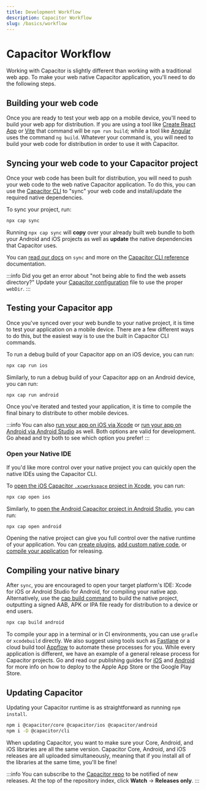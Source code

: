 ```yaml
---
title: Development Workflow
description: Capacitor Workflow
slug: /basics/workflow
---
```


# Capacitor Workflow

Working with Capacitor is slightly different than working with a traditional web app. To make your web native Capacitor application, you'll need to do the following steps.

## Building your web code

Once you are ready to test your web app on a mobile device, you'll need to build your web app for distribution. If you are using a tool like [Create React App](https://create-react-app.dev/) or [Vite](https://vitejs.dev/) that command will be `npm run build`; while a tool like [Angular](https://angular.io/) uses the command `ng build`. Whatever your command is, you will need to build your web code for distribution in order to use it with Capacitor.

## Syncing your web code to your Capacitor project

Once your web code has been built for distribution, you will need to push your web code to the web native Capacitor application. To do this, you can use the [Capacitor CLI](/cli/index.md) to "sync" your web code and install/update the required native dependencies.

To sync your project, run:

```bash
npx cap sync
```

Running `npx cap sync` will **copy** over your already built web bundle to both your Android and iOS projects as well as **update** the native dependencies that Capacitor uses.

You can [read our docs](/cli/commands/sync.md) on `sync` and more on the [Capacitor CLI reference](/cli/index.md) documentation.

:::info
Did you get an error about "not being able to find the web assets directory?" Update your [Capacitor configuration](/main/reference/config.md) file to use the proper `webDir`.
:::


## Testing your Capacitor app

Once you've synced over your web bundle to your native project, it is time to test your application on a mobile device. There are a few different ways to do this, but the easiest way is to use the built in Capacitor CLI commands.

To run a debug build of your Capacitor app on an iOS device, you can run:
```bash
npx cap run ios
```

Similarly, to run a debug build of your Capacitor app on an Android device, you can run:
```bash
npx cap run android
```


Once you've iterated and tested your application, it is time to compile the final binary to distribute to other mobile devices.

:::info
You can also [run your app on iOS via Xcode](/main/ios/index.md#running-in-xcode) or [run your app on Android via Android Studio](/main/android/index.md#running-with-android-studio) as well. Both options are valid for development. Go ahead and try both to see which option you prefer!
:::

### Open your Native IDE

If you'd like more control over your native project you can quickly open the native IDEs using the Capacitor CLI.

To [open the iOS Capacitor `.xcworkspace` project in Xcode](/main/ios/index.md#opening-the-ios-project), you can run:
```bash
npx cap open ios
```

Similarly, to [open the Android Capacitor project in Android Studio](/main/android/index.md#opening-the-android-project), you can run:
```bash
npx cap open android
```

Opening the native project can give you full control over the native runtime of your application. You can [create plugins](/plugins.mdx), [add custom native code](/main/ios/custom-code.md), or [compile your application](#compiling-your-native-binary) for releasing.

## Compiling your native binary

After `sync`, you are encouraged to open your target platform's IDE: Xcode for iOS or Android Studio for Android, for compiling your native app. Alternatively, use the [cap build command](/cli/commands/build) to build the native project, outputting a signed AAB, APK or IPA file ready for distribution to a device or end users.

```bash
npx cap build android
```

To compile your app in a terminal or in CI environments, you can use `gradle` or `xcodebuild` directly. We also  suggest using tools such as [Fastlane](https://fastlane.tools) or a cloud build tool [Appflow](https://useappflow.com) to automate these processes for you. While every application is different, we have an example of a general release process for Capacitor projects. Go and read our publishing guides for [iOS](/main/ios/deploying-to-app-store.md) and [Android](/main/android/deploying-to-google-play.md) for more info on how to deploy to the Apple App Store or the Google Play Store.

## Updating Capacitor

Updating your Capacitor runtime is as straightforward as running `npm install`.

```bash
npm i @capacitor/core @capacitor/ios @capacitor/android
npm i -D @capacitor/cli
```

When updating Capacitor, you want to make sure your Core, Android, and iOS libraries are all the same version. Capacitor Core, Android, and iOS releases are all uploaded simultaneously, meaning that if you install all of the libraries at the same time, you'll be fine!

:::info
You can subscribe to the [Capacitor repo](https://github.com/ionic-team/capacitor) to be notified of new releases. At the top of the repository index, click **Watch** -> **Releases only**.
:::

